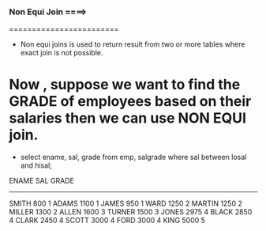 


###  Non Equi Join ====>
========================

* Non equi joins is used to return result from two or more tables where exact join is not possible.

# Now , suppose we want to find the GRADE of employees based on their salaries then we can use NON EQUI join.
- select ename, sal, grade from emp, salgrade where sal between losal and hisal;

ENAME             SAL      GRADE
---------- ---------- ----------
SMITH             800          1
ADAMS            1100          1
JAMES             950          1
WARD             1250          2
MARTIN           1250          2
MILLER           1300          2
ALLEN            1600          3
TURNER           1500          3
JONES            2975          4
BLACK            2850          4
CLARK            2450          4
SCOTT            3000          4
FORD             3000          4
KING             5000          5